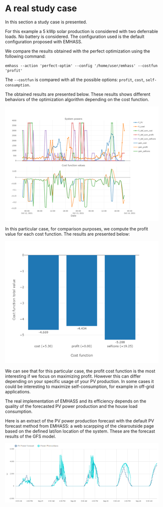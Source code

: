 # A real study case

In this section a study case is presented.

For this example a 5 kWp solar production is considered with two deferrable loads. No battery is considered. The configuration used is the default configuration proposed with EMHASS.

We compare the results obtained with the perfect optimization using the following command:
```
emhass --action 'perfect-optim' --config '/home/user/emhass' --costfun 'profit'
```

The `--costfun` is compared with all the possible options: `profit`, `cost`, `self-consumption`.

The obtained results are presented below. These results shows different behaviors of the optimization algorithm depending on the cost function.

![](./images/optim_results.png)

In this particular case, for comparison purposes, we compute the profit value for each cost function. The results are presented below:

![](./images/optim_results_bar_plot.png)

We can see that for this particular case, the profit cost function is the most interesting if we focus on maximizing profit. However this can differ depending on your specific usage of your PV production. In some cases it could be interesting to maximize self-consumption, for example in off-grid applications.

The real implementation of EMHASS and its efficiency depends on the quality of the forecasted PV power production and the house load consumption.

Here is an extract of the PV power production forecast with the default PV forecast method from EMHASS: a web scarpping of the clearoutside page based on the defined lat/lon location of the system. These are the forecast results of the GFS model. 

![](./images/forecasted_PV_data.png)
